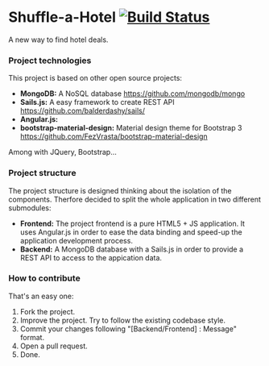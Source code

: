 # Shuffle-a-Hotel [![Build Status](https://travis-ci.org/adriannieto/shuffle-a-hotel.svg)](https://travis-ci.org/adriannieto/shuffle-a-hotel)

A new way to find hotel deals. 
 
### Project technologies
This project is based on other open source projects:

- **MongoDB:** A NoSQL database https://github.com/mongodb/mongo
- **Sails.js:** A easy framework to create REST API  https://github.com/balderdashy/sails/
- **Angular.js:**
- **bootstrap-material-design:** Material design theme for Bootstrap 3 https://github.com/FezVrasta/bootstrap-material-design

Among with JQuery, Bootstrap...

### Project structure
The project structure is designed thinking about the isolation of the components. Therfore decided to split the whole application in two different submodules:

- **Frontend:** The project frontend is a pure HTML5 + JS application. It uses Angular.js in order to ease the data binding and speed-up the application development process.
- **Backend:** A MongoDB database with a Sails.js in order to provide a REST API to access to the appication data.

### How to contribute

That's an easy one:
1. Fork the project.
2. Improve the project. Try to follow the existing codebase style.
2. Commit your changes following "[Backend/Frontend] : Message" format.
3. Open a pull request.
4. Done.